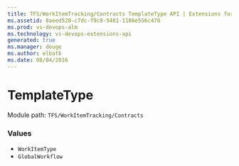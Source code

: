 ```yaml
---
title: TFS/WorkItemTracking/Contracts TemplateType API | Extensions for Visual Studio Team Services
ms.assetid: 8aeed520-c7dc-f9c8-5481-1186e556c478
ms.prod: vs-devops-alm
ms.technology: vs-devops-extensions-api
generated: true
ms.manager: douge
ms.author: elbatk
ms.date: 08/04/2016
---
```


# TemplateType

Module path: `TFS/WorkItemTracking/Contracts`

### Values

* `WorkItemType` 
* `GlobalWorkflow` 
